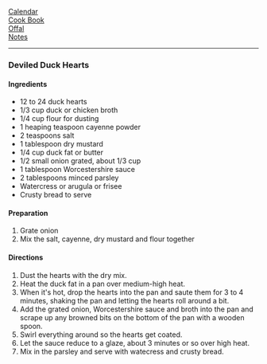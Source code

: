[Calendar](https://github.com/vmsmith/EDT/blob/master/calendar.md)    
[Cook Book](https://github.com/vmsmith/CookBook/blob/master/README.md)    
[Offal](https://github.com/vmsmith/CookBook/blob/master/offal.md)    
[Notes](https://github.com/vmsmith/CookBook/blob/master/notes.md)   

-----   

### Deviled Duck Hearts   

#### Ingredients    
* 12 to 24 duck hearts    
* 1/3 cup duck or chicken broth    
* 1/4 cup flour for dusting    
* 1 heaping teaspoon cayenne powder     
* 2 teaspoons salt    
* 1 tablespoon dry mustard    
* 1/4 cup duck fat or butter    
* 1/2 small onion grated, about 1/3 cup    
* 1 tablespoon Worcestershire sauce    
* 2 tablespoons minced parsley    
* Watercress or arugula or frisee    
* Crusty bread to serve    

#### Preparation    
1. Grate onion
2. Mix the salt, cayenne, dry mustard and flour together   

#### Directions   
1. Dust the hearts with the dry mix.
2. Heat the duck fat in a pan over medium-high heat.
3. When it's hot, drop the hearts into the pan and saute them for 3 to 4 minutes, shaking the pan and letting the hearts roll around a bit.
4. Add the grated onion, Worcestershire sauce and broth into the pan and scrape up any browned bits on the bottom of the pan with a wooden spoon.
5. Swirl everything around so the hearts get coated.
6. Let the sauce reduce to a glaze, about 3 minutes or so over high heat.
7. Mix in the parsley and serve with watecress and crusty bread.

